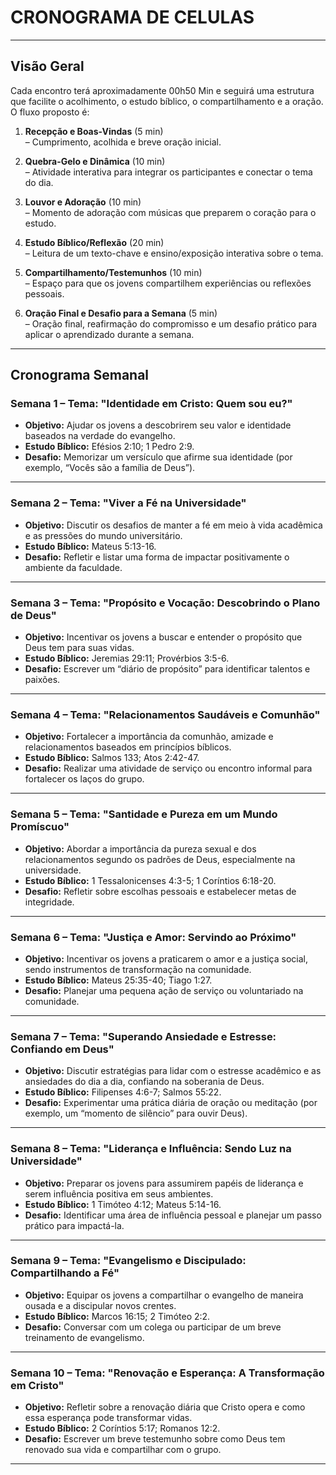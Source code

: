 # CRONOGRAMA DE CELULAS

---

## Visão Geral

Cada encontro terá aproximadamente 00h50 Min e seguirá uma estrutura que facilite o acolhimento, o estudo bíblico, o compartilhamento e a oração. O fluxo proposto é:

1. **Recepção e Boas-Vindas** (5 min)  
    – Cumprimento, acolhida e breve oração inicial.
    
2. **Quebra-Gelo e Dinâmica** (10 min)  
    – Atividade interativa para integrar os participantes e conectar o tema do dia.
    
3. **Louvor e Adoração** (10 min)  
    – Momento de adoração com músicas que preparem o coração para o estudo.
    
4. **Estudo Bíblico/Reflexão** (20 min)  
    – Leitura de um texto-chave e ensino/exposição interativa sobre o tema.
    
5. **Compartilhamento/Testemunhos** (10 min)  
    – Espaço para que os jovens compartilhem experiências ou reflexões pessoais.
    
6. **Oração Final e Desafio para a Semana** (5 min)  
    – Oração final, reafirmação do compromisso e um desafio prático para aplicar o aprendizado durante a semana.
    

---

## Cronograma Semanal

### **Semana 1 – Tema: "Identidade em Cristo: Quem sou eu?"**

- **Objetivo:** Ajudar os jovens a descobrirem seu valor e identidade baseados na verdade do evangelho.
- **Estudo Bíblico:** Efésios 2:10; 1 Pedro 2:9.
- **Desafio:** Memorizar um versículo que afirme sua identidade (por exemplo, “Vocês são a família de Deus”).

---

### **Semana 2 – Tema: "Viver a Fé na Universidade"**

- **Objetivo:** Discutir os desafios de manter a fé em meio à vida acadêmica e as pressões do mundo universitário.
- **Estudo Bíblico:** Mateus 5:13-16.
- **Desafio:** Refletir e listar uma forma de impactar positivamente o ambiente da faculdade.

---

### **Semana 3 – Tema: "Propósito e Vocação: Descobrindo o Plano de Deus"**

- **Objetivo:** Incentivar os jovens a buscar e entender o propósito que Deus tem para suas vidas.
- **Estudo Bíblico:** Jeremias 29:11; Provérbios 3:5-6.
- **Desafio:** Escrever um “diário de propósito” para identificar talentos e paixões.

---

### **Semana 4 – Tema: "Relacionamentos Saudáveis e Comunhão"**

- **Objetivo:** Fortalecer a importância da comunhão, amizade e relacionamentos baseados em princípios bíblicos.
- **Estudo Bíblico:** Salmos 133; Atos 2:42-47.
- **Desafio:** Realizar uma atividade de serviço ou encontro informal para fortalecer os laços do grupo.

---

### **Semana 5 – Tema: "Santidade e Pureza em um Mundo Promíscuo"**

- **Objetivo:** Abordar a importância da pureza sexual e dos relacionamentos segundo os padrões de Deus, especialmente na universidade.
- **Estudo Bíblico:** 1 Tessalonicenses 4:3-5; 1 Coríntios 6:18-20.
- **Desafio:** Refletir sobre escolhas pessoais e estabelecer metas de integridade.

---

### **Semana 6 – Tema: "Justiça e Amor: Servindo ao Próximo"**

- **Objetivo:** Incentivar os jovens a praticarem o amor e a justiça social, sendo instrumentos de transformação na comunidade.
- **Estudo Bíblico:** Mateus 25:35-40; Tiago 1:27.
- **Desafio:** Planejar uma pequena ação de serviço ou voluntariado na comunidade.

---

### **Semana 7 – Tema: "Superando Ansiedade e Estresse: Confiando em Deus"**

- **Objetivo:** Discutir estratégias para lidar com o estresse acadêmico e as ansiedades do dia a dia, confiando na soberania de Deus.
- **Estudo Bíblico:** Filipenses 4:6-7; Salmos 55:22.
- **Desafio:** Experimentar uma prática diária de oração ou meditação (por exemplo, um “momento de silêncio” para ouvir Deus).

---

### **Semana 8 – Tema: "Liderança e Influência: Sendo Luz na Universidade"**

- **Objetivo:** Preparar os jovens para assumirem papéis de liderança e serem influência positiva em seus ambientes.
- **Estudo Bíblico:** 1 Timóteo 4:12; Mateus 5:14-16.
- **Desafio:** Identificar uma área de influência pessoal e planejar um passo prático para impactá-la.

---

### **Semana 9 – Tema: "Evangelismo e Discipulado: Compartilhando a Fé"**

- **Objetivo:** Equipar os jovens a compartilhar o evangelho de maneira ousada e a discipular novos crentes.
- **Estudo Bíblico:** Marcos 16:15; 2 Timóteo 2:2.
- **Desafio:** Conversar com um colega ou participar de um breve treinamento de evangelismo.

---

### **Semana 10 – Tema: "Renovação e Esperança: A Transformação em Cristo"**

- **Objetivo:** Refletir sobre a renovação diária que Cristo opera e como essa esperança pode transformar vidas.
- **Estudo Bíblico:** 2 Coríntios 5:17; Romanos 12:2.
- **Desafio:** Escrever um breve testemunho sobre como Deus tem renovado sua vida e compartilhar com o grupo.

---

